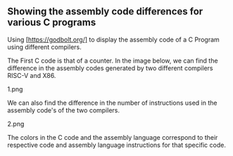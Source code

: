 ## Showing the assembly code differences for various C programs 

Using [https://godbolt.org/] to display the assembly code of a C Program using different compilers. 

The First C code is that of a counter. In the image below, we can find the difference in the assembly codes generated by two different compilers RISC-V and X86.

1.png

We can also find the difference in the number of instructions used in the assembly code's of the two compilers.

2.png

The colors in the C code and the assembly language correspond to their respective code and assembly language instructions for that specific code.
